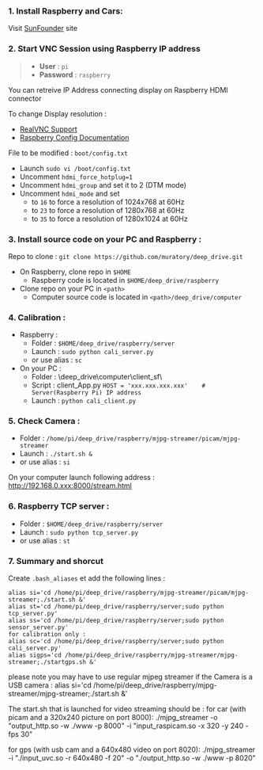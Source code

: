 ### 1. Install Raspberry and Cars:
Visit [SunFounder](https://www.sunfounder.com/learn/category/Smart-Video-Car-for-Raspberry-Pi.html) site

### 2. Start VNC Session using Raspberry IP address 
> - **User**     : `pi`
> - **Password** : `raspberry`

You can retreive IP Address connecting display on Raspberry HDMI connector 


To change Display resolution :  
- [RealVNC Support](https://support.realvnc.com/Knowledgebase/Article/View/523/2/troubleshooting-vnc-server-on-the-raspberry-pi)
- [Raspberry Config Documentation](https://www.raspberrypi.org/documentation/configuration/config-txt.md)
    
File to be modified :  `boot/config.txt`
- Launch `sudo vi /boot/config.txt`
- Uncomment `hdmi_force_hotplug=1`
- Uncomment `hdmi_group` and set it to 2 (DTM mode)
- Uncomment `hdmi_mode` and set 
    - to `16` to force a resolution of 1024x768 at 60Hz
    - to `23` to force a resolution of 1280x768 at 60Hz
    - to `35` to force a resolution of 1280x1024 at 60Hz



### 3. Install source code on your PC and Raspberry :
Repo to clone : `git clone https://github.com/muratory/deep_drive.git`

- On Raspberry, clone repo in `$HOME`
    - Raspberry code is located in `$HOME/deep_drive/raspberry`
- Clone repo on your PC in `<path>`
    - Computer source code is located in `<path>/deep_drive/computer`

### 4.  Calibration :
-  Raspberry :
    - Folder    : `$HOME/deep_drive/raspberry/server`
    - Launch    : `sudo python cali_server.py`
    - or use alias  : `sc`
- On your PC :
    - Folder    : <path>\deep_drive\computer\client_sf\
    - Script    : client_App.py  `HOST = 'xxx.xxx.xxx.xxx'    # Server(Raspberry Pi) IP address`
    - Launch    : `python cali_client.py`
        
### 5. Check Camera :
- Folder    : `/home/pi/deep_drive/raspberry/mjpg-streamer/picam/mjpg-streamer`
- Launch    : `./start.sh &`
- or use alias  : `si`

On your computer launch following address : http://192.168.0.xxx:8000/stream.html
    
### 6. Raspberry TCP server : 
- Folder    : `$HOME/deep_drive/raspberry/server`
- Launch    : `sudo python tcp_server.py`
- or use alias  : `st`


### 7. Summary and shorcut
Create `.bash_aliases` et add the following lines :
```
alias si='cd /home/pi/deep_drive/raspberry/mjpg-streamer/picam/mjpg-streamer;./start.sh &'
alias st='cd /home/pi/deep_drive/raspberry/server;sudo python tcp_server.py'
alias ss='cd /home/pi/deep_drive/raspberry/server;sudo python sensor_server.py'
for calibration only :
alias sc='cd /home/pi/deep_drive/raspberry/server;sudo python cali_server.py'
alias sigps='cd /home/pi/deep_drive/raspberry/mjpg-streamer/mjpg-streamer;./startgps.sh &'
```

please note you may have to use regular mjpeg streamer if the Camera is a USB camera :
alias si='cd /home/pi/deep_drive/raspberry/mjpg-streamer/mjpg-streamer;./start.sh &'

The start.sh that is launched for video streaming should be :
for car (with picam and a 320x240 picture on port 8000):
./mjpg_streamer -o "output_http.so -w ./www -p 8000" -i "input_raspicam.so -x 320 -y 240 -fps 30"

for gps (with usb cam and a 640x480 video on port 8020):
./mjpg_streamer -i "./input_uvc.so -r 640x480 -f 20" -o "./output_http.so -w ./www -p 8020"




